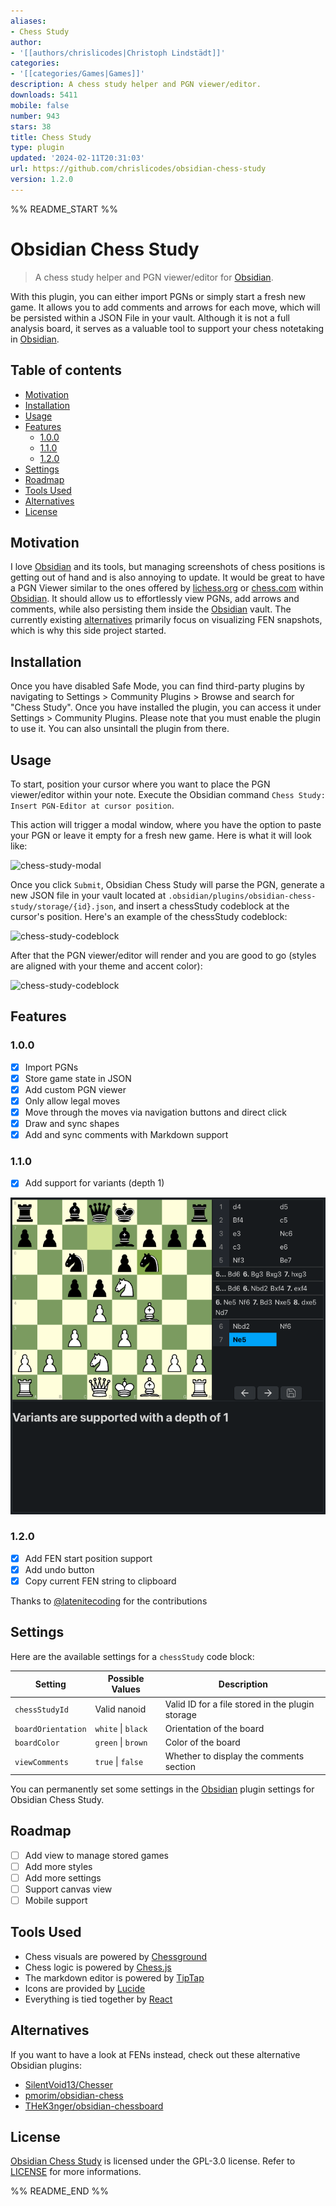 ```yaml
---
aliases:
- Chess Study
author:
- '[[authors/chrislicodes|Christoph Lindstädt]]'
categories:
- '[[categories/Games|Games]]'
description: A chess study helper and PGN viewer/editor.
downloads: 5411
mobile: false
number: 943
stars: 38
title: Chess Study
type: plugin
updated: '2024-02-11T20:31:03'
url: https://github.com/chrislicodes/obsidian-chess-study
version: 1.2.0
---
```


%% README_START %%

<!-- omit in toc -->
# Obsidian Chess Study

> A chess study helper and PGN viewer/editor for [Obsidian](https://obsidian.md/).

With this plugin, you can either import PGNs or simply start a fresh new game. It allows you to add comments and arrows for each move, which will be persisted within a JSON File in your vault. Although it is not a full analysis board, it serves as a valuable tool to support your chess notetaking in [Obsidian](https://obsidian.md/).

<!-- omit in toc -->
## Table of contents

- [Motivation](#motivation)
- [Installation](#installation)
- [Usage](#usage)
- [Features](#features)
 	- [1.0.0](#100)
 	- [1.1.0](#110)
 	- [1.2.0](#120)
- [Settings](#settings)
- [Roadmap](#roadmap)
- [Tools Used](#tools-used)
- [Alternatives](#alternatives)
- [License](#license)

## Motivation

I love [Obsidian](https://obsidian.md/) and its tools, but managing screenshots of chess positions is getting out of hand and is also annoying to update. It would be great to have a PGN Viewer similar to the ones offered by [lichess.org](https://lichess.org/) or [chess.com](https://chess.com/) within [Obsidian](https://obsidian.md/). It should allow us to effortlessly view PGNs, add arrows and comments, while also persisting them inside the [Obsidian](https://obsidian.md/) vault. The currently existing [alternatives](#alternatives) primarily focus on visualizing FEN snapshots, which is why this side project started.

## Installation

Once you have disabled Safe Mode, you can find third-party plugins by navigating to Settings > Community Plugins > Browse and search for "Chess Study". Once you have installed the plugin, you can access it under Settings > Community Plugins. Please note that you must enable the plugin to use it. You can also unsintall the plugin from there.

## Usage

To start, position your cursor where you want to place the PGN viewer/editor within your note. Execute the Obsidian command `Chess Study: Insert PGN-Editor at cursor position`.

This action will trigger a modal window, where you have the option to paste your PGN or leave it empty for a fresh new game. Here is what it will look like:

![chess-study-modal](https://raw.githubusercontent.com/chrislicodes/obsidian-chess-study/HEAD/imgs/chess-study-modal.png)

Once you click `Submit`, Obsidian Chess Study will parse the PGN, generate a new JSON file in your vault located at `.obsidian/plugins/obsidian-chess-study/storage/{id}.json`, and insert a chessStudy codeblock at the cursor's position. Here's an example of the chessStudy codeblock:

![chess-study-codeblock](https://raw.githubusercontent.com/chrislicodes/obsidian-chess-study/HEAD/imgs/chess-study-codeblock.png)

After that the PGN viewer/editor will render and you are good to go (styles are aligned with your theme and accent color):

![chess-study-codeblock](https://raw.githubusercontent.com/chrislicodes/obsidian-chess-study/HEAD/imgs/chess-study-demo.gif)

## Features

### 1.0.0

- [x] Import PGNs
- [x] Store game state in JSON
- [x] Add custom PGN viewer
- [x] Only allow legal moves
- [x] Move through the moves via navigation buttons and direct click
- [x] Draw and sync shapes
- [x] Add and sync comments with Markdown support

### 1.1.0

- [x] Add support for variants (depth 1)

![chess-study-variants](https://raw.githubusercontent.com/chrislicodes/obsidian-chess-study/HEAD/imgs/chess-study-variants.png)

### 1.2.0

- [x] Add FEN start position support
- [x] Add undo button
- [x] Copy current FEN string to clipboard

Thanks to [@latenitecoding](https://github.com/latenitecoding) for the contributions

## Settings

Here are the available settings for a `chessStudy` code block:

| Setting            | Possible Values    | Description                                      |
| ------------------ | ------------------ | ------------------------------------------------ |
| `chessStudyId`     | Valid nanoid       | Valid ID for a file stored in the plugin storage |
| `boardOrientation` | `white` \| `black` | Orientation of the board                         |
| `boardColor`       | `green` \| `brown` | Color of the board                               |
| `viewComments`     | `true`  \| `false` | Whether to display the comments section          |

You can permanently set some settings in the [Obsidian](https://obsidian.md/) plugin settings for Obsidian Chess Study.

## Roadmap

- [ ] Add view to manage stored games
- [ ] Add more styles
- [ ] Add more settings
- [ ] Support canvas view
- [ ] Mobile support

## Tools Used

- Chess visuals are powered by [Chessground](https://github.com/lichess-org/chessground)
- Chess logic is powered by [Chess.js](https://github.com/jhlywa/chess.js)
- The markdown editor is powered by [TipTap](https://github.com/ueberdosis/tiptap)
- Icons are provided by [Lucide](https://github.com/lucide-icons/lucide)
- Everything is tied together by [React](https://github.com/facebook/react)

## Alternatives

If you want to have a look at FENs instead, check out these alternative Obsidian plugins:

- [SilentVoid13/Chesser](https://github.com/SilentVoid13/Chesser)
- [pmorim/obsidian-chess](https://github.com/pmorim/obsidian-chess)
- [THeK3nger/obsidian-chessboard](https://github.com/THeK3nger/obsidian-chessboard)

## License

[Obsidian Chess Study](https://github.com/chrislicodes/obsidian-chess-study) is licensed under the GPL-3.0 license. Refer to [LICENSE](https://github.com/chrislicodes/obsidian-chess-study/blob/trunk/LICENSE) for more informations.


%% README_END %%